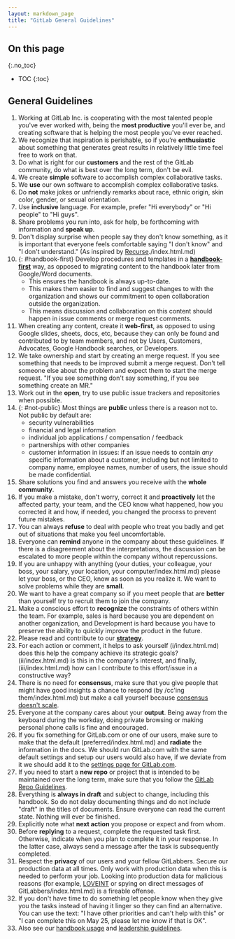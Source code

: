 ```yaml
---
layout: markdown_page
title: "GitLab General Guidelines"
---
```


## On this page
{:.no_toc}

- TOC
{:toc}

## General Guidelines

1. Working at GitLab Inc. is cooperating with the most talented people you've ever worked with, being the **most productive** you'll ever be, and creating software that is helping the most people you've ever reached.
1. We recognize that inspiration is perishable, so if you’re **enthusiastic** about something that generates great results in relatively little time feel free to work on that.
1. Do what is right for our **customers** and the rest of the GitLab community, do what is best over the long term, don't be evil.
1. We create **simple** software to accomplish complex collaborative tasks.
1. We **use** our own software to accomplish complex collaborative tasks.
1. Do **not** make jokes or unfriendly remarks about race, ethnic origin, skin color, gender, or sexual orientation.
1. Use **inclusive** language. For example, prefer "Hi everybody" or "Hi people" to "Hi guys".
1. Share problems you run into, ask for help, be forthcoming with information and **speak up**.
1. Don't display surprise when people say they don't know something, as it is important that everyone feels comfortable saying "I don't know" and "I don't understand." (As inspired by [Recurse](https://www.recurse.com/manual#sub-sec-social-rules/index.html.md)./index.html.md)
1. {: #handbook-first} Develop procedures and templates in a **[handbook-first](..https://github.com/daijapan/test/tree/master-usage/#why-handbook-first/index.html.md)** way, as opposed to migrating content to the handbook later from Google/Word documents.
   - This ensures the handbook is always up-to-date.
   - This makes them easier to find and suggest changes to with the organization and shows our commitment to open collaboration outside the organization.
   - This means discussion and collaboration on this content should happen in issue comments or merge request comments.
1. When creating any content, create it **web-first**, as opposed to using Google slides, sheets, docs, etc, because they can only be found and contributed to by team members, and not by Users, Customers, Advocates, Google Handbook searches, or Developers.
1. We take ownership and start by creating an merge request. If you see something that needs to be improved submit a merge request. Don't tell someone else about the problem and expect them to start the merge request. "If you see something don't say something, if you see something create an MR." 
1. Work out in the **open**, try to use public issue trackers and repositories when possible.
1. {: #not-public} Most things are **public** unless there is a reason not to. Not public by default are:
   - security vulnerabilities
   - financial and legal information
   - individual job applications / compensation / feedback
   - partnerships with other companies
   - customer information in issues: if an issue needs to contain _any_ specific information about a customer, including but not limited to company name, employee names, number of users, the issue should be made confidential.
1. Share solutions you find and answers you receive with the **whole community**.
1. If you make a mistake, don't worry, correct it and **proactively** let the affected party, your team, and the CEO know what happened, how you corrected it and how, if needed, you changed the process to prevent future mistakes.
1. You can always **refuse** to deal with people who treat you badly and get out of situations that make you feel uncomfortable.
1. Everyone can **remind** anyone in the company about these guidelines. If there is a disagreement about the interpretations, the discussion can be escalated to more people within the company without repercussions.
1. If you are unhappy with anything (your duties, your colleague, your boss, your salary, your location, your computer/index.html.md) please let your boss, or the CEO, know as soon as you realize it. We want to solve problems while they are **small**.
1. We want to have a great company so if you meet people that are **better** than yourself try to recruit them to join the company.
1. Make a conscious effort to **recognize** the constraints of others within the team. For example, sales is hard because you are dependent on another organization, and Development is hard because you have to preserve the ability to quickly improve the product in the future.
1. Please read and contribute to our [**strategy**](/strategy/index.html.md/index.html.md).
1. For each action or comment, it helps to ask yourself (i/index.html.md) does this help the company achieve its strategic goals? (ii/index.html.md) is this in the company's interest, and finally, (iii/index.html.md) how can I contribute to this effort/issue in a constructive way?
1. There is no need for **consensus**, make sure that you give people that might have good insights a chance to respond (by /cc'ing them/index.html.md) but make a call yourself because [consensus doesn't scale](https://twitter.com/sama/status/585950222703992833/index.html.md).
1. Everyone at the company cares about your **output**. Being away from the keyboard during the workday, doing private browsing or making personal phone calls is fine and encouraged.
1. If you fix something for GitLab.com or one of our users, make sure to make that the default (preferred/index.html.md) and **radiate** the information in the docs. We should run GitLab.com with the same default settings and setup our users would also have, if we deviate from it we should add it to the [settings page for GitLab.com](/gitlab-com/settings/index.html.md/index.html.md).
1. If you need to start a **new repo** or project that is intended to be maintained over the long term, make sure that you follow the [GitLab Repo Guidelines](https://github.com/daijapan/test/tree/master/engineering/#gitlab-repositories/index.html.md).
1. Everything is **always in draft** and subject to change, including this handbook. So do not delay documenting things and do not include "draft" in the titles of documents. Ensure everyone can read the current state. Nothing will ever be finished.
1. Explicitly note what **next action** you propose or expect and from whom.
1. Before **replying** to a request, complete the requested task first. Otherwise, indicate when you plan to complete it in your response. In the latter case, always send a message after the task is subsequently completed.
1. Respect the **privacy** of our users and your fellow GitLabbers. Secure our production data at all times. Only work with production data when this is needed to perform your job. Looking into production data for malicious reasons (for example, [LOVEINT](https://en.wikipedia.org/wiki/LOVEINT/index.html.md) or spying on direct messages of GitLabbers/index.html.md) is a fireable offense.
1. If you don't have time to do something let people know when they give you the tasks instead of having it linger so they can find an alternative. You can use the text: "I have other priorities and can't help with this" or "I can complete this on May 25, please let me know if that is OK".
1. Also see our [handbook usage](https://github.com/daijapan/test/tree/masterhttps://github.com/daijapan/test/tree/master-usage/index.html.md/index.html.md) and [leadership guidelines](https://github.com/daijapan/test/tree/master/leadership/#guidelines/index.html.md).
